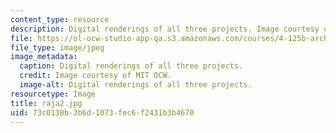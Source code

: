 ```yaml
---
content_type: resource
description: Digital renderings of all three projects. Image courtesy of MIT OCW.
file: https://ol-ocw-studio-app-qa.s3.amazonaws.com/courses/4-125b-architecture-studio-building-in-landscapes-fall-2005/73c0130b3b6d1073fec6f2431b3b4670_raja2.jpg
file_type: image/jpeg
image_metadata:
  caption: Digital renderings of all three projects.
  credit: Image courtesy of MIT OCW.
  image-alt: Digital renderings of all three projects.
resourcetype: Image
title: raja2.jpg
uid: 73c0130b-3b6d-1073-fec6-f2431b3b4670
---
```

